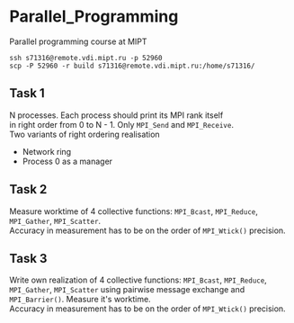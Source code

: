 # Parallel_Programming

Parallel programming course at MIPT

```
ssh s71316@remote.vdi.mipt.ru -p 52960
scp -P 52960 -r build s71316@remote.vdi.mipt.ru:/home/s71316/
```

## Task 1

N processes. Each process should print its MPI rank itself  
in right order from 0 to N - 1. Only `MPI_Send` and `MPI_Receive`.  
Two variants of right ordering realisation
- Network ring  
- Process 0 as a manager 

## Task 2

Measure worktime of 4 collective functions: `MPI_Bcast`, `MPI_Reduce`, `MPI_Gather`, `MPI_Scatter`.  
Accuracy in measurement has to be on the order of `MPI_Wtick()` precision.  

## Task 3

Write own realization of 4 collective functions: `MPI_Bcast`, `MPI_Reduce`, `MPI_Gather`, `MPI_Scatter`
using pairwise message exchange and `MPI_Barrier()`. Measure it's worktime.  
Accuracy in measurement has to be on the order of `MPI_Wtick()` precision.   
